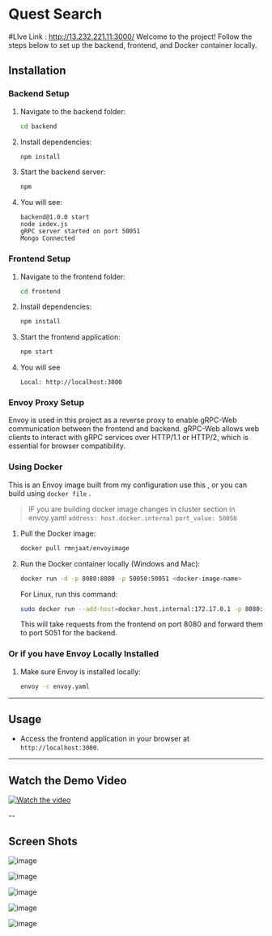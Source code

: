 # Quest Search

#LIve Link : http://13.232.221.11:3000/
Welcome to the project! Follow the steps below to set up the backend, frontend, and Docker container locally.

## Installation

### Backend Setup


1. Navigate to the backend folder:
   ```bash
   cd backend
   ```
2. Install dependencies:
   ```bash
   npm install
   ```
3. Start the backend server:
   ```bash
   npm 
   ```
4. You will see:
    ```
    backend@1.0.0 start
    node index.js
    gRPC server started on port 50051
    Mongo Connected
    ```

### Frontend Setup
1. Navigate to the frontend folder:
   ```bash
   cd frontend
   ```
2. Install dependencies:
   ```bash
   npm install
   ```
3. Start the frontend application:
   ```bash
   npm start
   ```
4. You will see
    ```
    Local: http://localhost:3000
    ```

### Envoy Proxy Setup

Envoy is used in this project as a reverse proxy to enable gRPC-Web communication between the frontend and backend. gRPC-Web allows web clients to interact with gRPC services over HTTP/1.1 or HTTP/2, which is essential for browser compatibility.

### Using Docker

This is an Envoy image built from my configuration use this , or you can build  using `docker file` .
 > IF you are building docker image changes in cluster section  in envoy.yaml
    `address: host.docker.internal`
    `port_value: 50050`

1. Pull the Docker image:
   ```bash
   docker pull rmnjaat/envoyimage
   ```
2. Run the Docker container locally (Windows and Mac):
   ```bash
   docker run -d -p 8080:8080 -p 50050:50051 <docker-image-name>
   ```
    For Linux, run this command:
    ```bash
    sudo docker run --add-host=docker.host.internal:172.17.0.1 -p 8080:8080 -p 50050:50051 envoy1
    ```
   This will take requests from the frontend on port 8080 and forward them to port 5051 for the backend.

### Or if you have Envoy Locally Installed
1. Make sure Envoy is installed locally:

  
                      
    ```bash
    envoy -c envoy.yaml
    ```

---

## Usage
- Access the frontend application in your browser at `http://localhost:3000`.

---



## Watch the Demo Video

[![Watch the video](https://img.youtube.com/vi/WhYviroDoU4/0.jpg)](https://www.youtube.com/watch?v=WhYviroDoU4)

--

## Screen Shots
![image](https://github.com/user-attachments/assets/aae9b3d9-0030-4025-9b2e-a1d2054a4225)

![image](https://github.com/user-attachments/assets/4aeb7b0b-cad6-4bd7-866f-557a91b30bc8)

![image](https://github.com/user-attachments/assets/2136ea26-68ce-465f-b2ce-669dec14ec1b)

![image](https://github.com/user-attachments/assets/c578c5ce-66ce-4715-89a0-2c041ecd1628)

![image](https://github.com/user-attachments/assets/13d79658-af32-4d85-bb10-b6d85763ef2c)



